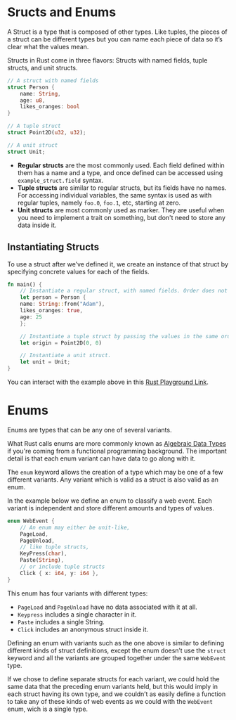 # Sructs and Enums

A Struct is a type that is composed of other types. Like tuples, the pieces of a struct can be
different types but you can name each piece of data so it’s clear what the values mean.

Structs in Rust come in three flavors: Structs with named fields, tuple structs, and unit structs.

```rust
// A struct with named fields
struct Person {
    name: String,
    age: u8,
    likes_oranges: bool
}

// A tuple struct
struct Point2D(u32, u32);

// A unit struct
struct Unit;
```

- **Regular structs** are the most commonly used. Each field defined within them has a name and a type,
  and once defined can be accessed using `example_struct.field` syntax.
- **Tuple structs** are similar to regular structs, but its fields have no names. For accessing
  individual variables, the same syntax is used as with regular tuples, namely `foo.0`, `foo.1`, etc,
  starting at zero.
- **Unit structs** are most commonly used as marker. They are useful when you need to implement a trait
  on something, but don't need to store any data inside it.

## Instantiating Structs

To use a struct after we’ve defined it, we create an instance of that struct by specifying concrete
values for each of the fields.

```rust
fn main() {
    // Instantiate a regular struct, with named fields. Order does not matter.
    let person = Person {
	name: String::from("Adam"),
	likes_oranges: true,
	age: 25
    };

    // Instantiate a tuple struct by passing the values in the same order as defined.
    let origin = Point2D(0, 0)

    // Instantiate a unit struct.
    let unit = Unit;
}
```

You can interact with the example above in this [Rust Playground Link](https://play.rust-lang.org/?version=stable&mode=debug&edition=2018&gist=1ee492e41152dd39f7190cfceebc6897).

# Enums

Enums are types that can be any one of several variants.

What Rust calls enums are more commonly known as [Algebraic Data Types](https://en.wikipedia.org/wiki/Algebraic_data_type)
if you're coming from a functional programming background. The important detail is that each enum
variant can have data to go along with it.

The `enum` keyword allows the creation of a type which may be one of a few different variants. Any
variant which is valid as a struct is also valid as an enum.

In the example below we define an enum to classify a web event. Each variant is independent and
store different amounts and types of values.

```rust
enum WebEvent {
    // An enum may either be unit-like,
    PageLoad,
    PageUnload,
    // like tuple structs,
    KeyPress(char),
    Paste(String),
    // or include tuple structs
    Click { x: i64, y: i64 },
}
```

This enum has four variants with different types:
-   `PageLoad` and `PageUnload` have no data associated with it at all.
-   `Keypress` includes a single character in it.
-   `Paste` includes a single String.
-   `Click` includes an anonymous struct inside it.

Defining an enum with variants such as the one above is similar to defining different kinds of
struct definitions, except the enum doesn’t use the `struct` keyword and all the variants are
grouped together under the same `WebEvent` type.

If we chose to define separate structs for each variant, we could hold the same data that the
preceding enum variants held, but this would imply in each struct having its own type, and we
couldn’t as easily define a function to take any of these kinds of web events as we could with the
`WebEvent` enum, wich is a single type.
